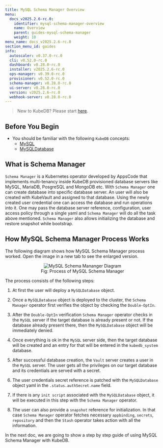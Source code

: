 ```yaml
---
title: MySQL Schema Manager Overview
menu:
  docs_v2025.2.6-rc.0:
    identifier: mysql-schema-manager-overview
    name: Overview
    parent: guides-mysql-schema-manager
    weight: 10
menu_name: docs_v2025.2.6-rc.0
section_menu_id: guides
info:
  autoscaler: v0.37.0-rc.0
  cli: v0.52.0-rc.0
  dashboard: v0.28.0-rc.0
  installer: v2025.2.6-rc.0
  ops-manager: v0.39.0-rc.0
  provisioner: v0.52.0-rc.0
  schema-manager: v0.28.0-rc.0
  ui-server: v0.28.0-rc.0
  version: v2025.2.6-rc.0
  webhook-server: v0.28.0-rc.0
---
```


> New to KubeDB? Please start [here](/docs/v2025.2.6-rc.0/README).


## Before You Begin

- You should be familiar with the following `KubeDB` concepts:
  - [MySQL](/docs/v2025.2.6-rc.0/guides/mysql/concepts/database/)
  - [MySQLDatabase](/docs/v2025.2.6-rc.0/guides/mysql/concepts/mysqldatabase/)


## What is Schema Manager

`Schema Manager` is a Kubernetes operator developed by AppsCode that implements multi-tenancy inside KubeDB provisioned database servers like MySQL, MariaDB, PosgreSQL and MongoDB etc. With `Schema Manager` one can create database into specific database server. An user will also be created with KubeVault and assigned to that database. Using the newly created user credential one can access the database and run operations into it. One may pass the database server reference, configuration, user access policy through a single yaml and `Schema Manager` will do all the task above mentioned. `Schema Manager` also allows initializing the database and restore snapshot while bootstrap.


## How MySQL Schema Manager Process Works

The following diagram shows how MySQL Schema Manager process worked. Open the image in a new tab to see the enlarged version.

<figure align="center">
  <img alt="MySQL Schema Mananger Diagram" src="/docs/v2025.2.6-rc.0/guides/mysql/schema-manager/overview/images/mysql-schema-manager-diagram.svg">
<figcaption align="center">Fig: Process of MySQL Schema Manager</figcaption>
</figure>

The process consists of the following steps:

1. At first the user will deploy a `MySQLDatabase` object.

2. Once a `MySQLDatabase` object is deployed to the cluster, the `Schema Manager` operator first verifies the object by checking the `Double-OptIn`. 

3. After the `Double-OptIn` verification `Schema Manager` operator checks in the `MySQL` server if the target database is already present or not. If the database already present there, then the `MySQLDatabase` object will be immediately denied. 

4. Once everything is ok in the `MySQL` server side, then the target database will be created and an entry for that will be entered in the `kubedb_system` database.

5. After successful database creation, the `Vault` server creates a user in the `MySQL` server. The user gets all the privileges on our target database and its credentials are served with a secret.

6. The user credentials secret reference is patched with the `MySQLDatabase` object yaml in the `.status.authSecret.name` field.

7. If there is any `init script` associated with the `MySQLDatabase` object, it will be executed in this step with the `Schema Manager` operator. 

8. The user can also provide a `snapshot` reference for initialization. In that case `Schema Manager` operator fetches necessary `appbinding`, `secrets`, `repository` and then the `Stash` operator takes action with all the information.

In the next doc, we are going to show a step by step guide of using MySQL Schema Manager with KubeDB.